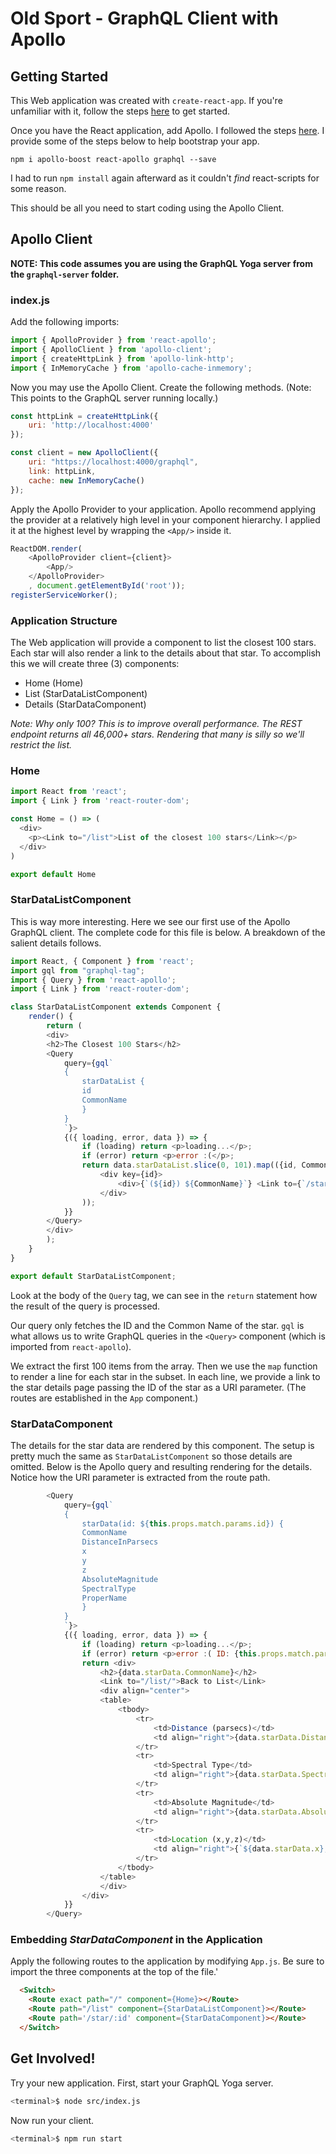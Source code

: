 # Old Sport - GraphQL Client with Apollo

## Getting Started
This Web application was created with ```create-react-app```.  If you're unfamiliar with it, follow the steps [here](https://reactjs.org/docs/create-a-new-react-app.html) to get started.

Once you have the React application, add Apollo.  I followed the steps [here](https://www.apollographql.com/docs/react/essentials/get-started.html).  I provide some of the steps below to help bootstrap your app.

```npm i apollo-boost react-apollo graphql --save```

I had to run ```npm install``` again afterward as it couldn't _find_ react-scripts for some reason.

This should be all you need to start coding using the Apollo Client.

## Apollo Client

**NOTE: This code assumes you are using the GraphQL Yoga server from the ```graphql-server``` folder.**

### index.js
Add the following imports:
```javascript
import { ApolloProvider } from 'react-apollo';
import { ApolloClient } from 'apollo-client';
import { createHttpLink } from 'apollo-link-http';
import { InMemoryCache } from 'apollo-cache-inmemory';
```

Now you may use the Apollo Client.  Create the following methods. (Note: This points to the GraphQL server running locally.)
```javascript
const httpLink = createHttpLink({
    uri: 'http://localhost:4000'
});

const client = new ApolloClient({
    uri: "https://localhost:4000/graphql",
    link: httpLink,
    cache: new InMemoryCache()
});
```

Apply the Apollo Provider to your application.  Apollo recommend applying the provider at a relatively high level in your component hierarchy.  I applied it at the highest level by wrapping the ```<App/>``` inside it.
```javascript
ReactDOM.render(
    <ApolloProvider client={client}>
        <App/>
    </ApolloProvider>
    , document.getElementById('root'));
registerServiceWorker();
```

### Application Structure
The Web application will provide a component to list the closest 100 stars.  Each star will also render a link to the details about that star. To accomplish this we will create three (3) components:

- Home (Home)
- List (StarDataListComponent)
- Details (StarDataComponent)

*Note: Why only 100?  This is to improve overall performance.  The REST endpoint returns all 46,000+ stars.  Rendering that many is silly so we'll restrict the list.*

### Home
```javascript
import React from 'react';
import { Link } from 'react-router-dom';

const Home = () => (
  <div>
    <p><Link to="/list">List of the closest 100 stars</Link></p>
  </div>
)

export default Home
```

### StarDataListComponent
This is way more interesting.  Here we see our first use of the Apollo GraphQL client.  The complete code for this file is below.  A breakdown of the salient details follows.

```javascript
import React, { Component } from 'react';
import gql from "graphql-tag";
import { Query } from 'react-apollo';
import { Link } from 'react-router-dom';

class StarDataListComponent extends Component {
    render() {
        return (
        <div>
        <h2>The Closest 100 Stars</h2>
        <Query
            query={gql`
            {
                starDataList {
                id
                CommonName
                }
            }
            `}>
            {({ loading, error, data }) => {
                if (loading) return <p>loading...</p>;
                if (error) return <p>error :(</p>;
                return data.starDataList.slice(0, 101).map(({id, CommonName}) => (
                    <div key={id}>
                        <div>{`(${id}) ${CommonName}`} <Link to={`/star/${id}`}>Details</Link></div>
                    </div>
                ));
            }}
        </Query>
        </div>
        );
    }
}

export default StarDataListComponent;
```

Look at the body of the <code>Query</code> tag, we can see in the ```return``` statement how the result of the query is processed.  

Our query only fetches the ID and the Common Name of the star.  ```gql``` is what allows us to write GraphQL queries in the ```<Query>``` component (which is imported from ```react-apollo```). 

We extract the first 100 items from the array.  Then we use the ```map``` function to render a line for each star in the subset. In each line, we provide a link to the star details page passing the ID of the star as a URI parameter.  (The routes are established in the ```App``` component.)

### StarDataComponent
The details for the star data are rendered by this component.  The setup is pretty much the same as ```StarDataListComponent``` so those details are omitted. Below is the Apollo query and resulting rendering for the details. Notice how the URI parameter is extracted from the route path.

```javascript
        <Query
            query={gql`
            {
                starData(id: ${this.props.match.params.id}) {
                CommonName
                DistanceInParsecs
                x
                y
                z
                AbsoluteMagnitude
                SpectralType
                ProperName
                }
            }
            `}>
            {({ loading, error, data }) => {
                if (loading) return <p>loading...</p>;
                if (error) return <p>error :( ID: {this.props.match.params.id}</p>;
                return <div>
                    <h2>{data.starData.CommonName}</h2>
                    <Link to="/list/">Back to List</Link>
                    <div align="center">
                    <table>
                        <tbody>
                            <tr>
                                <td>Distance (parsecs)</td>
                                <td align="right">{data.starData.DistanceInParsecs}</td>
                            </tr>
                            <tr>
                                <td>Spectral Type</td>
                                <td align="right">{data.starData.SpectralType}</td>
                            </tr>
                            <tr>
                                <td>Absolute Magnitude</td>
                                <td align="right">{data.starData.AbsoluteMagnitude}</td>
                            </tr>
                            <tr>
                                <td>Location (x,y,z)</td>
                                <td align="right">{`${data.starData.x},${data.starData.y},${data.starData.z}`}</td>
                            </tr>
                        </tbody>
                    </table>
                    </div>
                </div>
            }}
        </Query>
```

### Embedding _StarDataComponent_ in the Application
Apply the following routes to the application by modifying ```App.js```.  Be sure to import the three components at the top of the file.'

```html
  <Switch>
    <Route exact path="/" component={Home}></Route>
    <Route path="/list" component={StarDataListComponent}></Route>
    <Route path='/star/:id' component={StarDataComponent}></Route>
  </Switch>
```

## Get Involved!
Try your new application. First, start your GraphQL Yoga server.
```bash
<terminal>$ node src/index.js
```
Now run your client.
```bash
<terminal>$ npm run start
```